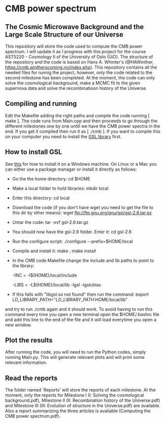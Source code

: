 # CMB power spectrum

## The Cosmic Microwave Background and the Large Scale Structure of our Universe

This repository will store the code used to compute the CMB power spectrum. I will update it as I progress with this project for the course AST5220 - Cosmology II of the University of Oslo (UiO). The structure of the repository and the code is based on Hans A. Whinter's (@HAWinther, https://cmb.wintherscoming.no/index.php). This repository contains all the needed files for runnig the project, however, only the code related to the second milestone has been completed. At the moment, the code can only solve the cosmological background, make a MCMC fit to the given supernova data and solve the recombinatioon history of the Universe.

## Compiling and running

Edit the Makefile adding the right paths and compile the code running [ make ]. The code runs from Main.cpp and then proceeds to go through the different milestones one by one untill we have the CMB power spectra in the end. If you get it compiled then run it as [ ./cmb ]. If you want to compile this on your computer you need to install the [GSL library](ftp://ftp.gnu.org/gnu/gsl/) first.

## How to install GSL

See [this](https://solarianprogrammer.com/) for how to install it on a Windows machine. On Linux or a Mac you can either use a package manager or install it directly as follows:

- Go the the home directory: cd $HOME

- Make a local folder to hold libraries: mkdir local

- Enter this directory: cd local

- Download the code (if you don't have wget you need to get the file to this dir by other means): wget ftp://ftp.gnu.org/gnu/gsl/gsl-2.6.tar.gz

- Untar the code: tar -xvf gsl-2.6.tar.gz

- You should now have the gsl-2.6 folder. Enter it: cd gsl-2.6

- Run the configure script: ./configure --prefix=$HOME/local

- Compile and install it: make ; make install

- In the CMB code Makefile change the include and lib paths to point to the library:

  -INC  = -I$(HOME)/local/include
  
  -LIBS = -L$(HOME)/local/lib -lgsl -lgslcblas

- If this fails with "libgsl.so not found" then run the command: export LD\_LIBRARY\_PATH="$LD\_LIBRARY\_PATH:$HOME/local/lib"

and try to run ./cmb again and it should work. To avoid having to run this command every time you open a new terminal open the $HOME/.bashrc file and add this line to the end of the file and it will load everytime you open a new window.

## Plot the results

After running the code, you will need to run the Python codes, simply running Main.py. This will generate relevant plots and will print some relevant information.

## Read the reports

The folder named 'Reports' will store the reports of each milestone. At the moment, only the reports for Milestone I (I: Solving the cosmological background.pdf), Milestone II (II: Recombination history of the Universe.pdf) and Milestone III (III: Evolution of structure in the Universe.pdf) are available. Also a report summarizing the three articles is available (Computing the CMB power spectrum.pdf).

